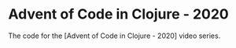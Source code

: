 # Advent of Code in Clojure - 2020

The code for the [Advent of Code in Clojure - 2020] video series.
